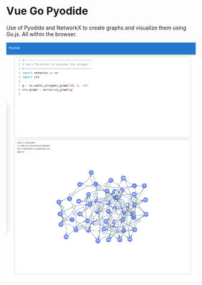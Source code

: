 # Vue Go Pyodide

Use of Pyodide and NetworkX to create graphs and visualize them using Go.js. All within the browser.

![](./Screenshot.png)
